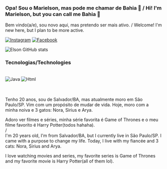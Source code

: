

### Opa! Sou o Marielson, mas pode me chamar de Bahia 🖖 / Hi! I'm Marielson, but you can call me Bahia 🖖

Bem vindo(a/e), sou novo aqui, mas pretendo ser mais ativo. / Welcome! I'm new here, but I plan to be more active.


[![Instagram](https://img.shields.io/badge/Instagram-E4405F?style=for-the-badge&logo=instagram&logoColor=white)](https://www.instagram.com/elson.silv4/)
[![Facebook](https://img.shields.io/badge/Facebook-1877F2?style=for-the-badge&logo=facebook&logoColor=white)](https://www.facebook.com/elson.silva.5030/)



![Elson GitHub stats](https://github-readme-stats.vercel.app/api?username=ElsoNN1zin&show_icons=true&theme=dracula)



### Tecnologias/Technologies

<div style="display: inline_black"><br/>
    <img align= "center" alt="Java" src="https://img.shields.io/badge/Java-ED8B00?style=for-the-badge&logo=openjdk&logoColor=white"/>
    <img align= "center" alt="Html" src="https://img.shields.io/badge/HTML-239120?style=for-the-badge&logo=html5&logoColor=white"/>
</div><br/>

<br/>

Tenho 20 anos, sou de Salvador/BA, mas atualmente moro em São Paulo/SP.
Vim com um propósito de mudar de vida. Hoje, moro com a minha noiva e 3 gatos: Nora, Sirius e Arya.

Adoro ver filmes e séries, minha série favorita é Game of Thrones e o meu filme favorito é Harry Potter(todos hahaha). <br/> 
/
<br/>I'm 20 years old, I'm from Salvador/BA, but I currently live in São Paulo/SP. I came with a purpose to change my life. Today, I live with my fiancée and 3 cats: Nora, Sirius and Arya.

I love watching movies and series, my favorite series is Game of Thrones and my favorite movie is Harry Potter(all of them lol).

<br/>

